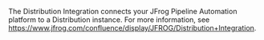 The Distribution Integration connects your JFrog Pipeline Automation platform to a Distribution instance.
For more information, see https://www.jfrog.com/confluence/display/JFROG/Distribution+Integration.
